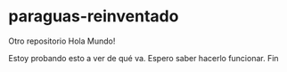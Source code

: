# paraguas-reinventado
Otro repositorio
Hola Mundo!

Estoy probando esto a ver de qué va.
Espero saber hacerlo funcionar.
Fin 
